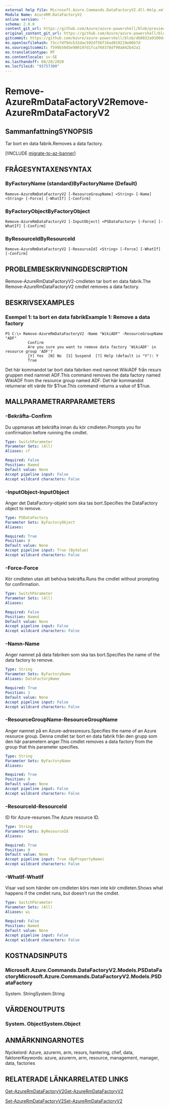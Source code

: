```yaml
---
external help file: Microsoft.Azure.Commands.DataFactoryV2.dll-Help.xml
Module Name: AzureRM.DataFactoryV2
online version: ''
schema: 2.0.0
content_git_url: https://github.com/Azure/azure-powershell/blob/preview/src/ResourceManager/DataFactories/Commands.DataFactoryV2/help/Remove-AzureRmDataFactoryV2.md
original_content_git_url: https://github.com/Azure/azure-powershell/blob/preview/src/ResourceManager/DataFactories/Commands.DataFactoryV2/help/Remove-AzureRmDataFactoryV2.md
gitcommit: https://github.com/Azure/azure-powershell/blob/db8032a9100d47fd3aa4248c7807d8e0bb538e83
ms.openlocfilehash: 73cc7df9dcb32dac592df56f16ad819219e06b7d
ms.sourcegitcommit: f599b50d5e980197d1fca769378df90a842b42a1
ms.translationtype: MT
ms.contentlocale: sv-SE
ms.lasthandoff: 08/20/2020
ms.locfileid: "93757300"
---
```

# <span data-ttu-id="172db-101">Remove-AzureRmDataFactoryV2</span><span class="sxs-lookup"><span data-stu-id="172db-101">Remove-AzureRmDataFactoryV2</span></span>

## <span data-ttu-id="172db-102">Sammanfattning</span><span class="sxs-lookup"><span data-stu-id="172db-102">SYNOPSIS</span></span>
<span data-ttu-id="172db-103">Tar bort en data fabrik.</span><span class="sxs-lookup"><span data-stu-id="172db-103">Removes a data factory.</span></span>

[!INCLUDE [migrate-to-az-banner](../../includes/migrate-to-az-banner.md)]

## <span data-ttu-id="172db-104">FRÅGESYNTAXEN</span><span class="sxs-lookup"><span data-stu-id="172db-104">SYNTAX</span></span>

### <span data-ttu-id="172db-105">ByFactoryName (standard)</span><span class="sxs-lookup"><span data-stu-id="172db-105">ByFactoryName (Default)</span></span>
```
Remove-AzureRmDataFactoryV2 [-ResourceGroupName] <String> [-Name] <String> [-Force] [-WhatIf] [-Confirm]
```

### <span data-ttu-id="172db-106">ByFactoryObject</span><span class="sxs-lookup"><span data-stu-id="172db-106">ByFactoryObject</span></span>
```
Remove-AzureRmDataFactoryV2 [-InputObject] <PSDataFactory> [-Force] [-WhatIf] [-Confirm]
```

### <span data-ttu-id="172db-107">ByResourceId</span><span class="sxs-lookup"><span data-stu-id="172db-107">ByResourceId</span></span>
```
Remove-AzureRmDataFactoryV2 [-ResourceId] <String> [-Force] [-WhatIf] [-Confirm]
```

## <span data-ttu-id="172db-108">PROBLEMBESKRIVNING</span><span class="sxs-lookup"><span data-stu-id="172db-108">DESCRIPTION</span></span>
<span data-ttu-id="172db-109">Remove-AzureRmDataFactoryV2-cmdleten tar bort en data fabrik.</span><span class="sxs-lookup"><span data-stu-id="172db-109">The Remove-AzureRmDataFactoryV2 cmdlet removes a data factory.</span></span>

## <span data-ttu-id="172db-110">BESKRIVS</span><span class="sxs-lookup"><span data-stu-id="172db-110">EXAMPLES</span></span>

### <span data-ttu-id="172db-111">Exempel 1: ta bort en data fabrik</span><span class="sxs-lookup"><span data-stu-id="172db-111">Example 1: Remove a data factory</span></span>
```
PS C:\> Remove-AzureRmDataFactoryV2 -Name "WikiADF" -ResourceGroupName "ADF"
          Confirm
          Are you sure you want to remove data factory 'WikiADF' in resource group 'ADF'?
          [Y] Yes  [N] No  [S] Suspend  [?] Help (default is "Y"): Y
          True
```

<span data-ttu-id="172db-112">Det här kommandot tar bort data fabriken med namnet WikiADF från resurs gruppen med namnet ADF.</span><span class="sxs-lookup"><span data-stu-id="172db-112">This command removes the data factory named WikiADF from the resource group named ADF.</span></span>
<span data-ttu-id="172db-113">Det här kommandot returnerar ett värde för $True.</span><span class="sxs-lookup"><span data-stu-id="172db-113">This command returns a value of $True.</span></span>

## <span data-ttu-id="172db-114">MALLPARAMETRAR</span><span class="sxs-lookup"><span data-stu-id="172db-114">PARAMETERS</span></span>

### <span data-ttu-id="172db-115">-Bekräfta</span><span class="sxs-lookup"><span data-stu-id="172db-115">-Confirm</span></span>
<span data-ttu-id="172db-116">Du uppmanas att bekräfta innan du kör cmdleten.</span><span class="sxs-lookup"><span data-stu-id="172db-116">Prompts you for confirmation before running the cmdlet.</span></span>

```yaml
Type: SwitchParameter
Parameter Sets: (All)
Aliases: cf

Required: False
Position: Named
Default value: None
Accept pipeline input: False
Accept wildcard characters: False
```

### <span data-ttu-id="172db-117">-InputObject</span><span class="sxs-lookup"><span data-stu-id="172db-117">-InputObject</span></span>
<span data-ttu-id="172db-118">Anger det DataFactory-objekt som ska tas bort.</span><span class="sxs-lookup"><span data-stu-id="172db-118">Specifies the DataFactory object to remove.</span></span>

```yaml
Type: PSDataFactory
Parameter Sets: ByFactoryObject
Aliases: 

Required: True
Position: 0
Default value: None
Accept pipeline input: True (ByValue)
Accept wildcard characters: False
```

### <span data-ttu-id="172db-119">-Force</span><span class="sxs-lookup"><span data-stu-id="172db-119">-Force</span></span>
<span data-ttu-id="172db-120">Kör cmdleten utan att behöva bekräfta.</span><span class="sxs-lookup"><span data-stu-id="172db-120">Runs the cmdlet without prompting for confirmation.</span></span>

```yaml
Type: SwitchParameter
Parameter Sets: (All)
Aliases: 

Required: False
Position: Named
Default value: None
Accept pipeline input: False
Accept wildcard characters: False
```

### <span data-ttu-id="172db-121">-Namn</span><span class="sxs-lookup"><span data-stu-id="172db-121">-Name</span></span>
<span data-ttu-id="172db-122">Anger namnet på data fabriken som ska tas bort.</span><span class="sxs-lookup"><span data-stu-id="172db-122">Specifies the name of the data factory to remove.</span></span>

```yaml
Type: String
Parameter Sets: ByFactoryName
Aliases: DataFactoryName

Required: True
Position: 1
Default value: None
Accept pipeline input: False
Accept wildcard characters: False
```

### <span data-ttu-id="172db-123">-ResourceGroupName</span><span class="sxs-lookup"><span data-stu-id="172db-123">-ResourceGroupName</span></span>
<span data-ttu-id="172db-124">Anger namnet på en Azure-adressresurs.</span><span class="sxs-lookup"><span data-stu-id="172db-124">Specifies the name of an Azure resource group.</span></span>
<span data-ttu-id="172db-125">Denna cmdlet tar bort en data fabrik från den grupp som den här parametern anger.</span><span class="sxs-lookup"><span data-stu-id="172db-125">This cmdlet removes a data factory from the group that this parameter specifies.</span></span>

```yaml
Type: String
Parameter Sets: ByFactoryName
Aliases: 

Required: True
Position: 0
Default value: None
Accept pipeline input: False
Accept wildcard characters: False
```

### <span data-ttu-id="172db-126">-ResourceId</span><span class="sxs-lookup"><span data-stu-id="172db-126">-ResourceId</span></span>
<span data-ttu-id="172db-127">ID för Azure-resursen.</span><span class="sxs-lookup"><span data-stu-id="172db-127">The Azure resource ID.</span></span>

```yaml
Type: String
Parameter Sets: ByResourceId
Aliases: 

Required: True
Position: 0
Default value: None
Accept pipeline input: True (ByPropertyName)
Accept wildcard characters: False
```

### <span data-ttu-id="172db-128">-WhatIf</span><span class="sxs-lookup"><span data-stu-id="172db-128">-WhatIf</span></span>
<span data-ttu-id="172db-129">Visar vad som händer om cmdleten körs men inte kör cmdleten.</span><span class="sxs-lookup"><span data-stu-id="172db-129">Shows what happens if the cmdlet runs, but doesn't run the cmdlet.</span></span>

```yaml
Type: SwitchParameter
Parameter Sets: (All)
Aliases: wi

Required: False
Position: Named
Default value: None
Accept pipeline input: False
Accept wildcard characters: False
```

## <span data-ttu-id="172db-130">KOSTNADS</span><span class="sxs-lookup"><span data-stu-id="172db-130">INPUTS</span></span>

### <span data-ttu-id="172db-131">Microsoft.Azure.Commands.DataFactoryV2.Models.PSDataFactory</span><span class="sxs-lookup"><span data-stu-id="172db-131">Microsoft.Azure.Commands.DataFactoryV2.Models.PSDataFactory</span></span>
<span data-ttu-id="172db-132">System. String</span><span class="sxs-lookup"><span data-stu-id="172db-132">System.String</span></span>


## <span data-ttu-id="172db-133">VÄRDEN</span><span class="sxs-lookup"><span data-stu-id="172db-133">OUTPUTS</span></span>

### <span data-ttu-id="172db-134">System. Object</span><span class="sxs-lookup"><span data-stu-id="172db-134">System.Object</span></span>

## <span data-ttu-id="172db-135">ANMÄRKNINGAR</span><span class="sxs-lookup"><span data-stu-id="172db-135">NOTES</span></span>
<span data-ttu-id="172db-136">Nyckelord: Azure, azurerm, arm, resurs, hantering, chef, data, faktorer</span><span class="sxs-lookup"><span data-stu-id="172db-136">Keywords: azure, azurerm, arm, resource, management, manager, data, factories</span></span>

## <span data-ttu-id="172db-137">RELATERADE LÄNKAR</span><span class="sxs-lookup"><span data-stu-id="172db-137">RELATED LINKS</span></span>
[<span data-ttu-id="172db-138">Get-AzureRmDataFactoryV2</span><span class="sxs-lookup"><span data-stu-id="172db-138">Get-AzureRmDataFactoryV2</span></span>]()

[<span data-ttu-id="172db-139">Set-AzureRmDataFactoryV2</span><span class="sxs-lookup"><span data-stu-id="172db-139">Set-AzureRmDataFactoryV2</span></span>]()
